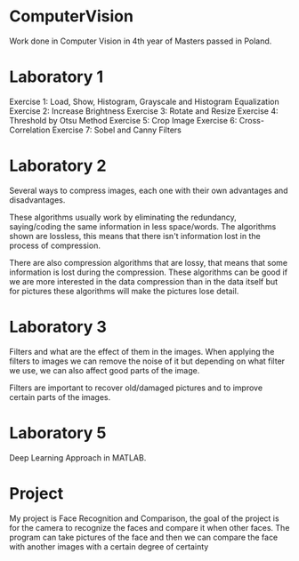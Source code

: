 # ComputerVision

Work done in Computer Vision in 4th year of Masters passed in Poland.

# Laboratory 1

Exercise 1: Load, Show, Histogram, Grayscale and Histogram Equalization
Exercise 2: Increase Brightness
Exercise 3: Rotate and Resize
Exercise 4: Threshold by Otsu Method
Exercise 5: Crop Image
Exercise 6: Cross-Correlation
Exercise 7: Sobel and Canny Filters

# Laboratory 2

Several ways to compress images, each one with their own advantages and disadvantages.

These algorithms usually work by eliminating the redundancy, saying/coding the same information in less space/words. The algorithms shown are lossless, this means that there isn't information lost in the process of compression.

There are also compression algorithms that are lossy, that means that some information is lost during the compression. These algorithms can be good if we are more interested in the data compression than in the data itself but for pictures these algorithms will make the pictures lose detail.

# Laboratory 3

Filters and what are the effect of them in the images. When applying the filters to images we can remove the noise of it but depending on what filter we use, we can also affect good parts of the image.

Filters are important to recover old/damaged pictures and to improve certain parts of the images.

# Laboratory 5

Deep Learning Approach in MATLAB.

# Project

My project is Face Recognition and Comparison, the goal of the project is for the camera to recognize the faces and compare it when other faces. The program can take pictures of the face and then we can compare the face with another images with a certain degree of certainty
